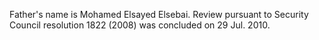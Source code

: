  Father's name is Mohamed Elsayed Elsebai. Review pursuant to Security Council 
resolution 1822 (2008) was concluded on 29 Jul. 2010. 
